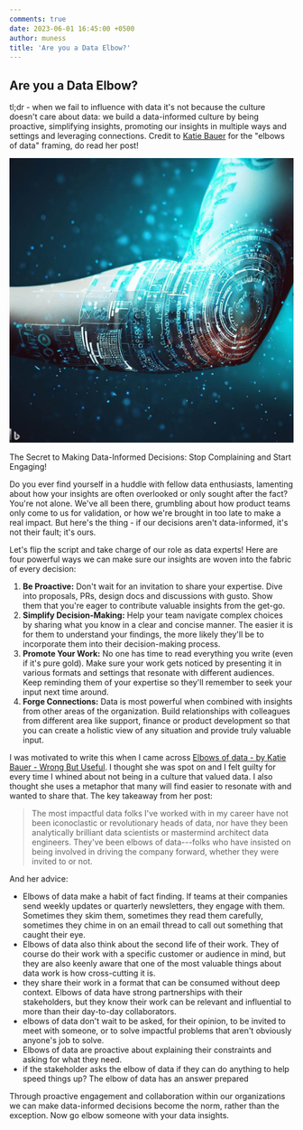 ```yaml
---
comments: true
date: 2023-06-01 16:45:00 +0500
author: muness
title: 'Are you a Data Elbow?'
---
```


## Are you a Data Elbow?

tl;dr - when we fail to influence with data it's not because the culture doesn't care about data: we build a data-informed culture by being proactive, simplifying insights, promoting our insights in multiple ways and settings and leveraging connections. Credit to [Katie Bauer](https://wrongbutuseful.substack.com/p/elbows-of-data) for the "elbows of data" framing, do read her post!

![AI generated data elbow](/assets/img/data-elbow.jpg)

The Secret to Making Data-Informed Decisions: Stop Complaining and Start Engaging!

Do you ever find yourself in a huddle with fellow data enthusiasts, lamenting about how your insights are often overlooked or only sought after the fact? You're not alone. We've all been there, grumbling about how product teams only come to us for validation, or how we're brought in too late to make a real impact. But here's the thing - if our decisions aren't data-informed, it's not their fault; it's ours.

Let's flip the script and take charge of our role as data experts! Here are four powerful ways we can make sure our insights are woven into the fabric of every decision:

1. **Be Proactive:** Don't wait for an invitation to share your expertise. Dive into proposals, PRs, design docs and discussions with gusto. Show them that you're eager to contribute valuable insights from the get-go.
2. **Simplify Decision-Making:** Help your team navigate complex choices by sharing what you know in a clear and concise manner. The easier it is for them to understand your findings, the more likely they'll be to incorporate them into their decision-making process.
3. **Promote Your Work:** No one has time to read everything you write (even if it's pure gold). Make sure your work gets noticed by presenting it in various formats and settings that resonate with different audiences. Keep reminding them of your expertise so they'll remember to seek your input next time around.
4. **Forge Connections:** Data is most powerful when combined with insights from other areas of the organization. Build relationships with colleagues from different area like support, finance or product development so that you can create a holistic view of any situation and provide truly valuable input.

I was motivated to write this when I came across [Elbows of data - by Katie Bauer - Wrong But Useful](https://wrongbutuseful.substack.com/p/elbows-of-data). I thought she was spot on and I felt guilty for every time I whined about not being in a culture that valued data. I also thought she uses a metaphor that many will find easier to resonate with and wanted to share that. The key takeaway from her post:

> The most impactful data folks I've worked with in my career have not been iconoclastic or revolutionary heads of data, nor have they been analytically brilliant data scientists or mastermind architect data engineers. They've been elbows of data---folks who have insisted on being involved in driving the company forward, whether they were invited to or not.

And her advice:

- Elbows of data make a habit of fact finding. If teams at their companies send weekly updates or quarterly newsletters, they engage with them. Sometimes they skim them, sometimes they read them carefully, sometimes they chime in on an email thread to call out something that caught their eye.
- Elbows of data also think about the second life of their work. They of course do their work with a specific customer or audience in mind, but they are also keenly aware that one of the most valuable things about data work is how cross-cutting it is.
- they share their work in a format that can be consumed without deep context. Elbows of data have strong partnerships with their stakeholders, but they know their work can be relevant and influential to more than their day-to-day collaborators.
- elbows of data don't wait to be asked, for their opinion, to be invited to meet with someone, or to solve impactful problems that aren't obviously anyone's job to solve.
- Elbows of data are proactive about explaining their constraints and asking for what they need.
- if the stakeholder asks the elbow of data if they can do anything to help speed things up? The elbow of data has an answer prepared

Through proactive engagement and collaboration within our organizations we can make data-informed decisions become the norm, rather than the exception. Now go elbow someone with your data insights.
